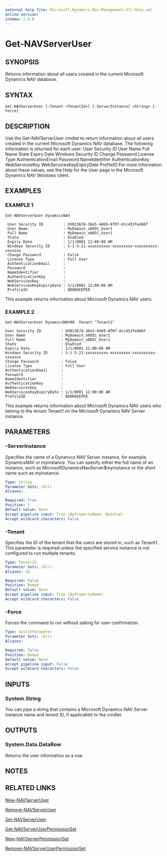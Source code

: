 ```yaml
---
external help file: Microsoft.Dynamics.Nav.Management.dll-Help.xml
online version:
schema: 2.0.0
---
```


# Get-NAVServerUser

## SYNOPSIS
Returns information about all users created in the current Microsoft Dynamics NAV database.

## SYNTAX

```
Get-NAVServerUser [-Tenant <TenantId>] [-ServerInstance] <String> [-Force]
```

## DESCRIPTION
Use the Get-NAVServerUser cmdlet to return information about all users created in the current Microsoft Dynamics NAV database.
The following information is returned for each user:
                User Security ID
                User Name
                Full Name
                State
                Expiry Date
                Windows Security ID
                Change Password
                License Type
                AuthenticationEmail
                Password
                NameIdentifier
                AuthenticationKey
                WebServicesKey
                WebServicesKeyExpiryDate
                ProfileID
For more information about these values, see the Help for the User page in the Microsoft Dynamics NAV Windows client.

## EXAMPLES

### EXAMPLE 1
```
Get-NAVServerUser DynamicsNAV

 User Security ID         : b5013678-36e5-4469-8f07-dcc453fed66f
 User Name                : MyDomain_x005C_User1
 Full Name                : MyDomain_x005C_User1
 State                    : Enabled
 Expiry Date              : 1/1/0001 12:00:00 AM
 Windows Security ID      : S-1-5-21-xxxxxxxxxx-xxxxxxxxx-xxxxxxxxxx-xxxxxxx
 Change Password          : False
 License Type             : Full User
 AuthenticationEmail      :
 Password                 :
 NameIdentifier           :
 AuthenticationKey        :
 WebServicesKey           :
 WebServicesKeyExpiryDate : 1/1/0001 12:00:00 AM
 ProfileID                : BOOKKEEPER
```

This example returns information about Microsoft Dynamics NAV users.

### EXAMPLE 2
```
Get-NAVServerUser DynamicsNAV90 -Tenant "Tenant1"

User Security ID         : b5013678-36e5-4469-8f07-dcc453fed66f
User Name                : MyDomain_x005C_User1
Full Name                : MyDomain_x005C_User1
State                    : Enabled
Expiry Date              : 1/1/0001 12:00:00 AM
Windows Security ID      : S-1-5-21-xxxxxxxxxx-xxxxxxxxx-xxxxxxxxxx-xxxxxxx
Change Password          : False
License Type             : Full User
AuthenticationEmail      :
Password                 :
NameIdentifier           :
AuthenticationKey        :
WebServicesKey           :
WebServicesKeyExpiryDate : 1/1/0001 12:00:00 AM
ProfileID                : BOOKKEEPER
```

This example returns information about Microsoft Dynamics NAV users who belong to the tenant Tenant1 on the Microsoft Dynamics NAV Server instance.

## PARAMETERS

### -ServerInstance
Specifies the name of a Dynamics NAV Server instance, for example, DynamicsNAV or myinstance.
You can specify either the full name of an instance, such as MicrosoftDynamicsNavServer$myinstance or the short name such as myinstance.

```yaml
Type: String
Parameter Sets: (All)
Aliases:

Required: True
Position: 1
Default value: None
Accept pipeline input: True (ByPropertyName, ByValue)
Accept wildcard characters: False
```

### -Tenant
Specifies the ID of the tenant that the users are stored in, such as Tenant1.
This parameter is required unless the specified service instance is not configured to run multiple tenants.

```yaml
Type: TenantId
Parameter Sets: (All)
Aliases: Id

Required: False
Position: Named
Default value: None
Accept pipeline input: True (ByPropertyName)
Accept wildcard characters: False
```

### -Force
Forces the command to run without asking for user confirmation.

```yaml
Type: SwitchParameter
Parameter Sets: (All)
Aliases:

Required: False
Position: Named
Default value: None
Accept pipeline input: False
Accept wildcard characters: False
```

## INPUTS

### System.String
You can pipe a string that contains a Microsoft Dynamics NAV Server instance name and tenant ID, if applicable) to the cmdlet.

## OUTPUTS

### System.Data.DataRow
Returns the user information as a row.

## NOTES
## RELATED LINKS
[New-NAVServerUser](New-NAVServerUser.md)  

[Remove-NAVServerUser](Remove-NAVServerUser.md)  

[Set-NAVServerUser](Set-NAVServerUser.md)  

[Get-NAVServerUserPermissionSet](Get-NAVServerUserPermissionSet.md)  

[New-NAVServerPermissionSet](New-NAVServerPermissionSet.md)  

[Remove-NAVServerUserPermissionSet](Remove-NAVServerUserPermissionSet.md)  
